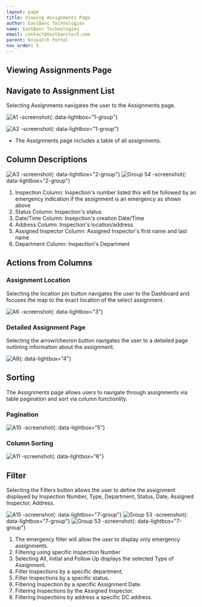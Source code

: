 ```yaml
---
layout: page
title: Viewing Assignments Page
author: EastBanc Technologies
name: EastBanc Technologies
email: contact@eastbanctech.com
parent: Dispatch Portal
nav_order: 5
---
```

<section id="viewing-assignments-page" markdown="1">

# Viewing Assignments Page

<section id="navigate-to-assignment-list" markdown="1">

## Navigate to Assignment List

Selecting Assignments navigates the user to the Assignments page.

![A1 -screenshot](../images/dispatch-portal/dp-assignment-page/nav-to-assignment-list.png){: data-lightbox="1-group"}

![A2 -screenshot](../images/dispatch-portal/dp-assignment-page/nav-to-assignment-list1.png){: data-lightbox="1-group"}

* The Assignments page includes a table of all assignments. 

</section>

<section id="column-descriptions" markdown="1">

## Column Descriptions

![A3 -screenshot](../images/dispatch-portal/dp-assignment-page/column-descriptions.png){: data-lightbox="2-group"}
![Group 54 -screenshot](../images/dispatch-portal/dp-assignment-page/column-descriptions1.png){: data-lightbox="2-group"}

1. Inspection Column: Inspection's number listed this will be followed by an emergency indication if the assignment is an emergency as shown above
2. Status Column: Inspection's status
3. Date/Time Column: Insepction's creation Date/Time
4. Address Column: Inspection's location/address
5. Assigned Inspector Column: Assigned Inspector's first name and last name
6. Department Column: Inspection's Department

</section>

<section id="actions-from-columns" markdown="1">

## Actions from Columns

<section id="assignment-location" markdown="1">

### Assignment Location
Selecting the location pin button navigates the user to the Dashboard and focuses the map to the exact location of the select assignment. 

![A6 -screenshot](../images/dispatch-portal/dp-assignment-page/map.png){: data-lightbox="3"}


</section>

<section id="detailed-assignment-page" markdown="1">

### Detailed Assignment Page
Selecting the arrow/chevron button navigates the user to a detailed page outlining information about the assignment. 

![A8](../images/dispatch-portal/dp-assignment-page/detailed-assignment-page.png){: data-lightbox="4"}


</section>
</section>

<section id="sorting" markdown="1">

## Sorting
The Assignments page allows users to navigate through assignments via table pagination and sort via column functionlity. 

<section id="pagination" markdown="1">

### Pagination

![A10 -screenshot](../images/dispatch-portal/dp-assignment-page/sorting.png){: data-lightbox="5"}

<section id="column-sorting" markdown="1">

### Column Sorting

![A11 -screenshot](../images/dispatch-portal/dp-assignment-page/sorting1.png){: data-lightbox="6"}

</section>
</section>

<section id="filter" markdown="1">

## Filter
Selecting the Filters button allows the user to define the assignment displayed by Inspection Number, Type, Department, Status, Date, Assigned Inspector, Address.

![A15 -screenshot](../images/dispatch-portal/dp-assignment-page/filter.png){: data-lightbox="7-group"}
![Group 53 -screenshot](../images/dispatch-portal/dp-assignment-page/filter1.png){: data-lightbox="7-group"}
![Group 53 -screenshot](../images/dispatch-portal/dp-assignment-page/expanded-filter.png){: data-lightbox="7-group"}

1. The emergency filter will allow the user to display only emergency assignments.
2. Filtering using specific Inspection Number
3. Selecting All, Initial and Follow Up displays the selected Type of Assignment.
4. Filter Inspections by a specific department.
5. Filter Inspections by a specific status.
6. Filtering Inspection by a specific Assignment Date.
7. Filtering Inspections by the Assigned Inspector.
8. Filtering Inspections by address a specific DC address.



</section>
</section>

